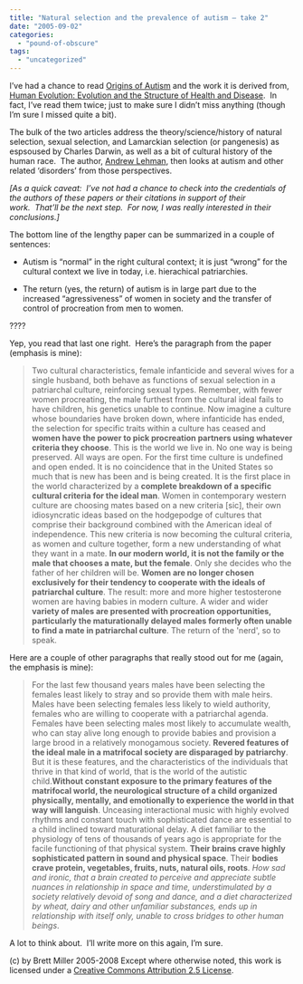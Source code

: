 ```yaml
---
title: "Natural selection and the prevalence of autism – take 2"
date: "2005-09-02"
categories: 
  - "pound-of-obscure"
tags: 
  - "uncategorized"
---
```


I’ve had a chance to read [Origins of Autism](http://originsofautism.com/) and the work it is derived from, [Human Evolution: Evolution and the Structure of Health and Disease](http://serpentfd.org/).  In fact, I’ve read them twice; just to make sure I didn’t miss anything (though I’m sure I missed quite a bit).    
  
The bulk of the two articles address the theory/science/history of natural selection, sexual selection, and Lamarckian selection (or pangenesis) as espsoused by Charles Darwin, as well as a bit of cultural history of the human race.  The author, [Andrew Lehman](http://humanevolution.net/), then looks at autism and other related ‘disorders’ from those perspectives.    
  
_\[As a quick caveat:  I’ve not had a chance to check into the credentials of the authors of these papers or their citations in support of their work.  That’ll be the next step.  For now, I was really interested in their conclusions.\]_  
  
The bottom line of the lengthy paper can be summarized in a couple of sentences:  

- Autism is “normal” in the right cultural context; it is just “wrong” for the cultural context we live in today, i.e. hierachical patriarchies.
  
- The return (yes, the return) of autism is in large part due to the increased “agressiveness” of women in society and the transfer of control of procreation from men to women.

  
????  
  
Yep, you read that last one right.  Here’s the paragraph from the paper (emphasis is mine):

> Two cultural characteristics, female infanticide and several wives for a single husband, both behave as functions of sexual selection in a patriarchal culture, reinforcing sexual types. Remember, with fewer women procreating, the male furthest from the cultural ideal fails to have children, his genetics unable to continue. Now imagine a culture whose boundaries have broken down, where infanticide has ended, the selection for specific traits within a culture has ceased and **women have the power to pick procreation partners using whatever criteria they choose**. This is the world we live in. No one way is being preserved. All ways are open. For the first time culture is undefined and open ended. It is no coincidence that in the United States so much that is new has been and is being created. It is the first place in the world characterized by a **complete breakdown of a specific cultural criteria for the ideal man**. Women in contemporary western culture are choosing mates based on a new criteria \[sic\], their own idiosyncratic ideas based on the hodgepodge of cultures that comprise their background combined with the American ideal of independence. This new criteria is now becoming the cultural criteria, as women and culture together, form a new understanding of what they want in a mate. **In our modern world, it is not the family or the male that chooses a mate, but the female**. Only she decides who the father of her children will be. **Women are no longer chosen exclusively for their tendency to cooperate with the ideals of patriarchal culture**. The result: more and more higher testosterone women are having babies in modern culture. A wider and wider **variety of males are presented with procreation opportunities, particularly the maturationally delayed males formerly often unable to find a mate in patriarchal culture**. The return of the 'nerd', so to speak.

Here are a couple of other paragraphs that really stood out for me (again, the emphasis is mine):

> For the last few thousand years males have been selecting the females least likely to stray and so provide them with male heirs. Males have been selecting females less likely to wield authority, females who are willing to cooperate with a patriarchal agenda. Females have been selecting males most likely to accumulate wealth, who can stay alive long enough to provide babies and provision a large brood in a relatively monogamous society. **Revered features of the ideal male in a matrifocal society are disparaged by patriarchy**. But it is these features, and the characteristics of the individuals that thrive in that kind of world, that is the world of the autistic child.**Without constant exposure to the primary features of the matrifocal world, the neurological structure of a child organized physically, mentally, and emotionally to experience the world in that way will languish**. Unceasing interactional music with highly evolved rhythms and constant touch with sophisticated dance are essential to a child inclined toward maturational delay. A diet familiar to the physiology of tens of thousands of years ago is appropriate for the facile functioning of that physical system. **Their brains crave highly sophisticated pattern in sound and physical space**. Their **bodies crave protein, vegetables, fruits, nuts, natural oils, roots**. _How sad and ironic, that a brain created to perceive and appreciate subtle nuances in relationship in space and time, understimulated by a society relatively devoid of song and dance, and a diet characterized by wheat, dairy and other unfamiliar substances, ends up in relationship with itself only, unable to cross bridges to other human beings_.

A lot to think about.  I’ll write more on this again, I’m sure.

(c) by Brett Miller 2005-2008 Except where otherwise noted, this work is licensed under a [Creative Commons Attribution 2.5 License](http://creativecommons.org/licenses/by/2.5/).
